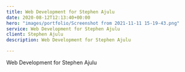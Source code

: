 ```yaml
---
title: Web Development for Stephen Ajulu
date: 2020-08-12T12:13:40+00:00
hero: "images/portfolio/Screenshot from 2021-11-11 15-19-43.png"
service: Web Development for Stephen Ajulu
client: Stephen Ajulu
description: Web Development for Stephen Ajulu

---
```

Web Development for Stephen Ajulu
